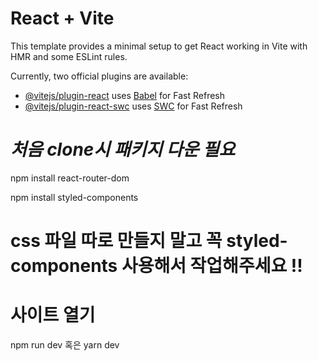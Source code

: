 # React + Vite

This template provides a minimal setup to get React working in Vite with HMR and some ESLint rules.

Currently, two official plugins are available:

- [@vitejs/plugin-react](https://github.com/vitejs/vite-plugin-react/blob/main/packages/plugin-react/README.md) uses [Babel](https://babeljs.io/) for Fast Refresh
- [@vitejs/plugin-react-swc](https://github.com/vitejs/vite-plugin-react-swc) uses [SWC](https://swc.rs/) for Fast Refresh

# **_처음 clone시 패키지 다운 필요_**

npm install react-router-dom

npm install styled-components

# css 파일 따로 만들지 말고 꼭 styled-components 사용해서 작업해주세요 !!

# 사이트 열기

npm run dev
혹은
yarn dev
